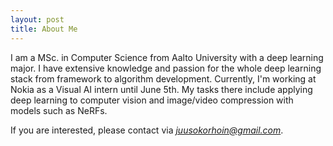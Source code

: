 ```yaml
---
layout: post
title: About Me
---
```

I am a MSc. in Computer Science from Aalto University with a deep learning major. I have extensive knowledge and passion for the whole deep learning stack from framework to algorithm development. Currently, I'm working at Nokia as a Visual AI intern until June 5th. My tasks there include applying deep learning to computer vision and image/video compression with models such as NeRFs.

If you are interested, please contact via *<juusokorhoin@gmail.com>*.

